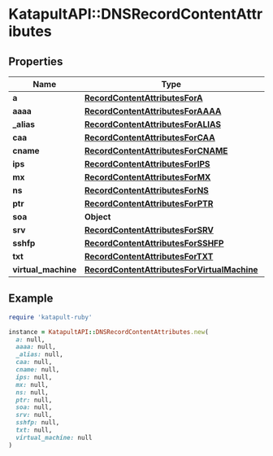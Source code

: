 # KatapultAPI::DNSRecordContentAttributes

## Properties

| Name | Type | Description | Notes |
| ---- | ---- | ----------- | ----- |
| **a** | [**RecordContentAttributesForA**](RecordContentAttributesForA.md) |  | [optional] |
| **aaaa** | [**RecordContentAttributesForAAAA**](RecordContentAttributesForAAAA.md) |  | [optional] |
| **_alias** | [**RecordContentAttributesForALIAS**](RecordContentAttributesForALIAS.md) |  | [optional] |
| **caa** | [**RecordContentAttributesForCAA**](RecordContentAttributesForCAA.md) |  | [optional] |
| **cname** | [**RecordContentAttributesForCNAME**](RecordContentAttributesForCNAME.md) |  | [optional] |
| **ips** | [**RecordContentAttributesForIPS**](RecordContentAttributesForIPS.md) |  | [optional] |
| **mx** | [**RecordContentAttributesForMX**](RecordContentAttributesForMX.md) |  | [optional] |
| **ns** | [**RecordContentAttributesForNS**](RecordContentAttributesForNS.md) |  | [optional] |
| **ptr** | [**RecordContentAttributesForPTR**](RecordContentAttributesForPTR.md) |  | [optional] |
| **soa** | **Object** |  | [optional] |
| **srv** | [**RecordContentAttributesForSRV**](RecordContentAttributesForSRV.md) |  | [optional] |
| **sshfp** | [**RecordContentAttributesForSSHFP**](RecordContentAttributesForSSHFP.md) |  | [optional] |
| **txt** | [**RecordContentAttributesForTXT**](RecordContentAttributesForTXT.md) |  | [optional] |
| **virtual_machine** | [**RecordContentAttributesForVirtualMachine**](RecordContentAttributesForVirtualMachine.md) |  | [optional] |

## Example

```ruby
require 'katapult-ruby'

instance = KatapultAPI::DNSRecordContentAttributes.new(
  a: null,
  aaaa: null,
  _alias: null,
  caa: null,
  cname: null,
  ips: null,
  mx: null,
  ns: null,
  ptr: null,
  soa: null,
  srv: null,
  sshfp: null,
  txt: null,
  virtual_machine: null
)
```

